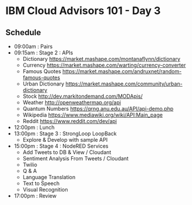 # IBM Cloud Advisors 101 - Day 3

## Schedule

- 09:00am : Pairs
- 09:15am : Stage 2 : APIs
  - Dictionary https://market.mashape.com/montanaflynn/dictionary
  - Currency https://market.mashape.com/warting/currency-converter
  - Famous Quotes https://market.mashape.com/andruxnet/random-famous-quotes
  - Urban Dictionary https://market.mashape.com/community/urban-dictionary
  - Stock http://dev.markitondemand.com/MODApis/
  - Weather http://openweathermap.org/api
  - Quantum Numbers https://qrng.anu.edu.au/API/api-demo.php
  - Wikipedia https://www.mediawiki.org/wiki/API:Main_page
  - Reddit https://www.reddit.com/dev/api
- 12:00pm : Lunch
- 13:00pm : Stage 3 : StrongLoop LoopBack
  - Explore & Develop with sample API
- 15:00pm : Stage 4 : NodeRED Services
  - Add Tweets to DB & View / Cloudant
  - Sentiment Analysis From Tweets / Cloudant
  - Twilio
  - Q & A
  - Language Translation
  - Text to Speech
  - Visual Recognition
- 17:00pm : Review
